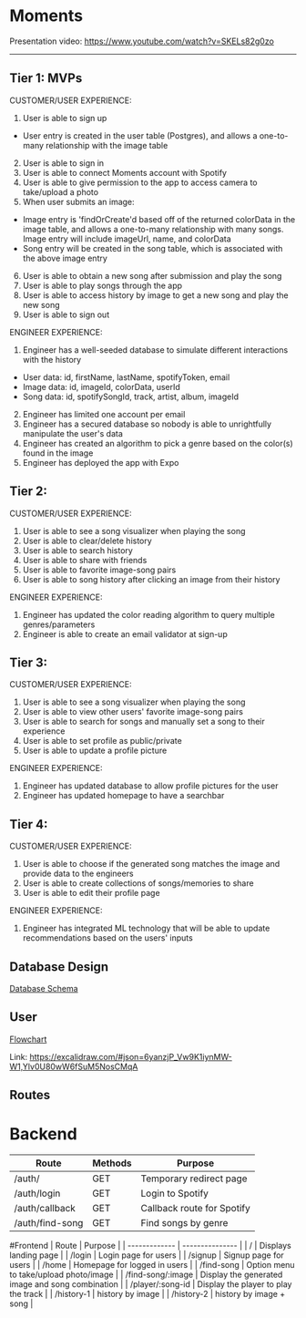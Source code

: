 # Moments
Presentation video: https://www.youtube.com/watch?v=SKELs82g0zo
___
## Tier 1: MVPs

CUSTOMER/USER EXPERIENCE:
1. User is able to sign up
  - User entry is created in the user table (Postgres), and allows a one-to-many
  relationship with the image table
2. User is able to sign in
3. User is able to connect Moments account with Spotify
4. User is able to give permission to the app to access camera to take/upload a photo
5. When user submits an image:
  - Image entry is 'findOrCreate'd based off of the returned colorData in the image table,
  and allows a one-to-many relationship with many songs. Image entry will include
  imageUrl, name, and colorData
  - Song entry will be created in the song table, which is associated with the above
  image entry
6. User is able to obtain a new song after submission and play the song
7. User is able to play songs through the app
8. User is able to access history by image to get a new song and play the new song
9. User is able to sign out

ENGINEER EXPERIENCE:
1. Engineer has a well-seeded database to simulate different interactions with the history
  - User data: id, firstName, lastName, spotifyToken, email
  - Image data: id, imageId, colorData, userId
  - Song data: id, spotifySongId, track, artist, album, imageId
2. Engineer has limited one account per email
3. Engineer has a secured database so nobody is able to unrightfully manipulate the user's data
4. Engineer has created an algorithm to pick a genre based on the color(s) found in the image
5. Engineer has deployed the app with Expo

## Tier 2:

CUSTOMER/USER EXPERIENCE:
1. User is able to see a song visualizer when playing the song
2. User is able to clear/delete history
3. User is able to search history
4. User is able to share with friends
5. User is able to favorite image-song pairs
9. User is able to song history after clicking an image from their history

ENGINEER EXPERIENCE:
1. Engineer has updated the color reading algorithm to query multiple genres/parameters
2. Engineer is able to create an email validator at sign-up

## Tier 3:

CUSTOMER/USER EXPERIENCE:
1. User is able to see a song visualizer when playing the song
2. User is able to view other users' favorite image-song pairs
3. User is able to search for songs and manually set a song to their experience
4. User is able to set profile as public/private
5. User is able to update a profile picture

ENGINEER EXPERIENCE:
1. Engineer has updated database to allow profile pictures for the user
2. Engineer has updated homepage to have a searchbar


## Tier 4:

CUSTOMER/USER EXPERIENCE:
1. User is able to choose if the generated song matches the image and provide data to the engineers
2. User is able to create collections of songs/memories to share
3. User is able to edit their profile page

ENGINEER EXPERIENCE:
1. Engineer has integrated ML technology that will be able to update recommendations
based on the users' inputs

## Database Design
[Database Schema](https://i.imgur.com/KdJl0G2.png)

## User
[Flowchart](https://i.imgur.com/JajBPWL.png)

Link: https://excalidraw.com/#json=6yanzjP_Vw9K1iynMW-W1,Ylv0U80wW6fSuM5NosCMqA


## Routes

# Backend
|   Route       |   Methods   |   Purpose       |
| ------------- | ----------- | --------------- |
| /auth/        | GET         | Temporary redirect page |
| /auth/login   | GET         | Login to Spotify |
| /auth/callback | GET        | Callback route for Spotify |
| /auth/find-song | GET       | Find songs by genre |

#Frontend
|   Route       |   Purpose       |
| ------------- | --------------- |
| /             | Displays landing page |
| /login        | Login page for users |
| /signup       | Signup page for users |
| /home         | Homepage for logged in users |
| /find-song    | Option menu to take/upload photo/image |
| /find-song/:image | Display the generated image and song combination |
| /player/:song-id | Display the player to play the track |
| /history-1    | history by image |
| /history-2    | history by image + song |